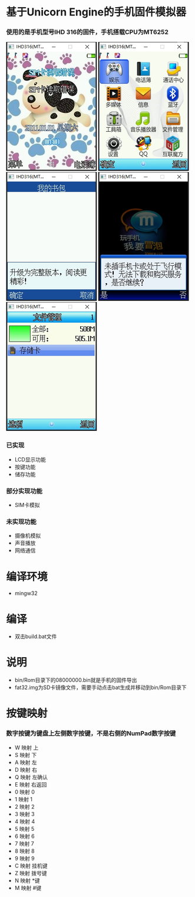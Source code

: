# 基于Unicorn Engine的手机固件模拟器
### 使用的是手机型号IHD 316的固件，手机搭载CPU为MT6252

![预览图](./docs/img/01.png)
![预览图](./docs/img/02.png)
![预览图](./docs/img/03.png)
![预览图](./docs/img/04.png)
![预览图](./docs/img/05.png)


### 已实现

- LCD显示功能
- 按键功能
- 储存功能

### 部分实现功能
- SIM卡模拟
### 未实现功能
- 摄像机模拟
- 声音播放
- 网络通信


# 编译环境

- mingw32

# 编译

- 双击build.bat文件

# 说明

- bin/Rom目录下的08000000.bin就是手机的固件导出
- fat32.img为SD卡镜像文件，需要手动点击bat生成并移动到bin/Rom目录下

# 按键映射
### 数字按键为键盘上左侧数字按键，不是右侧的NumPad数字按键
- W 映射 上
- S 映射 下
- A 映射 左
- D 映射 右
- Q 映射 左确认
- E 映射 右返回
- 0 映射 0
- 1 映射 1
- 2 映射 2
- 3 映射 3
- 4 映射 4
- 5 映射 5
- 6 映射 6
- 7 映射 7
- 8 映射 8
- 9 映射 9
- C 映射 挂机键
- Z 映射 拨号键
- N 映射 *键
- M 映射 #键